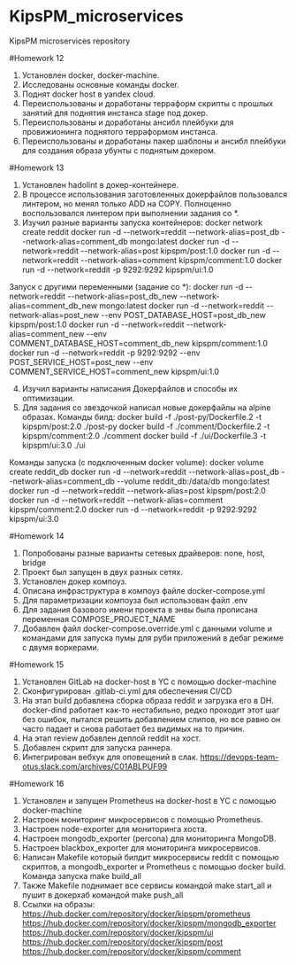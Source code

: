 # KipsPM_microservices
KipsPM microservices repository

#Homework 12
1. Установлен docker, docker-machine.
2. Исследованы основные команды docker.
3. Поднят docker host в yandex cloud.
4. Переиспользованы и доработаны терраформ скрипты с прошлых занятий для поднятия инстанса stage под докер.
5. Переиспользованы и доработаны ансибл плейбуки для провижионинга поднятого терраформом инстанса.
6. Переиспользованы и доработаны пакер шаблоны и ансибл плейбуки для создания образа убунты с поднятым докером.

#Homework 13
1. Установлен hadolint в докер-контейнере.
2. В процессе использования заготовленных докерфайлов пользовался линтером, но менял только ADD на COPY.
Полноценно воспользовался линтером при выполнении задания со *.
3. Изучил разные варианты запуска контейнеров:
docker network create reddit
docker run -d --network=reddit --network-alias=post_db --network-alias=comment_db mongo:latest
docker run -d --network=reddit --network-alias=post kipspm/post:1.0
docker run -d --network=reddit --network-alias=comment kipspm/comment:1.0
docker run -d --network=reddit -p 9292:9292 kipspm/ui:1.0

Запуск с другими переменными (задание со *):
docker run -d --network=reddit --network-alias=post_db_new --network-alias=comment_db_new mongo:latest
docker run -d --network=reddit --network-alias=post_new --env POST_DATABASE_HOST=post_db_new kipspm/post:1.0
docker run -d --network=reddit --network-alias=comment_new --env COMMENT_DATABASE_HOST=comment_db_new kipspm/comment:1.0
docker run -d --network=reddit -p 9292:9292 --env POST_SERVICE_HOST=post_new --env COMMENT_SERVICE_HOST=comment_new kipspm/ui:1.0

4. Изучил варианты написания Докерфайлов и способы их оптимизации.
5. Для задания со звездочкой написал новые докерфайлы на alpine образах. Команды билд:
docker build -f ./post-py/Dockerfile.2 -t kipspm/post:2.0 ./post-py
docker build -f ./comment/Dockerfile.2 -t kipspm/comment:2.0 ./comment
docker build -f ./ui/Dockerfile.3 -t kipspm/ui:3.0 ./ui

Команды запуска (с подключенным docker volume):
docker volume create reddit_db
docker run -d --network=reddit --network-alias=post_db --network-alias=comment_db --volume reddit_db:/data/db mongo:latest
docker run -d --network=reddit --network-alias=post kipspm/post:2.0
docker run -d --network=reddit --network-alias=comment kipspm/comment:2.0
docker run -d --network=reddit -p 9292:9292 kipspm/ui:3.0

#Homework 14
1. Попробованы разные варианты сетевых драйверов: none, host, bridge
2. Проект был запущен в двух разных сетях.
3. Установлен докер компоуз.
4. Описана инфраструктура в компоуз файле docker-compose.yml
5. Для параметризации компоуза был использован файл .env
6. Для задания базового имени проекта в энвы была прописана переменная COMPOSE_PROJECT_NAME
7. Добавлен файл docker-compose.override.yml с данными volume и командами для запуска пумы для руби приложений в дебаг режиме с двумя воркерами.

#Homework 15
1. Установлен GitLab на docker-host в YC c помощью docker-machine
2. Сконфигурирован .gitlab-ci.yml для обеспечения CI/CD
3. На этап build добавлена сборка образа reddit и загрузка его в DH. docker-dind работает как-то нестабильно, редко проходит этот шаг без ошибок, пытался решить добавлением слипов, но все равно он часто падает и снова работает без видимых на то причин.
4. На этап review добавлен деплой reddit на хост.
5. Добавлен скрипт для запуска раннера.
6. Интегрирован вебхук для оповещений в слак. https://devops-team-otus.slack.com/archives/C01ABLPUF99

#Homework 16
1. Установлен и запущен Prometheus на docker-host в YC с помощью docker-machine
2. Настроен мониторинг микросервисов с помощью Prometheus.
3. Настроен node-exporter для мониторинга хоста.
4. Настроен mongodb_exporter (percona) для мониторинга MongoDB.
5. Настроен blackbox_exporter для мониторинга микросервисов.
6. Написан Makefile который билдит микросервисы reddit c помощью скриптов, а mongodb_exporter и Prometheus c помощью docker build. Команда запуска make build_all
7. Также Makefile поднимает все сервисы командой make start_all и пушит в докерхаб командой make push_all
8. Ссылки на образы:
https://hub.docker.com/repository/docker/kipspm/prometheus
https://hub.docker.com/repository/docker/kipspm/mongodb_exporter
https://hub.docker.com/repository/docker/kipspm/ui
https://hub.docker.com/repository/docker/kipspm/post
https://hub.docker.com/repository/docker/kipspm/comment

